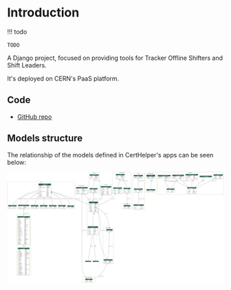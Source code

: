 # Introduction

!!! todo
	
	TODO

A Django project, focused on providing tools for Tracker Offline Shifters
and Shift Leaders.

It's deployed on CERN's PaaS platform.

## Code

- [GitHub repo](https://github.com/CMSTrackerDPG/certifier/)


## Models structure

The relationship of the models defined in CertHelper's apps
can be seen below:

![Models structure](./img/schema.png)
